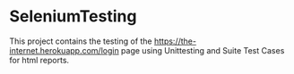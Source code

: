 # SeleniumTesting

This project contains the testing of the https://the-internet.herokuapp.com/login page using Unittesting and Suite Test Cases for html reports.
